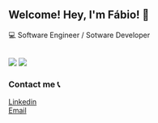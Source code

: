 ## Welcome! Hey, I'm Fábio! 👋

💻 Software Engineer / Sotware Developer <br>

<br>

<img src="https://github-readme-stats.vercel.app/api?username=fbsouzas&hide_title=true&show_icons=true&theme=dracula" border=0 style="border:0; text-decoration:none; outline:none">

<img src="https://github-readme-stats.vercel.app/api/top-langs/?username=fbsouzas&layout=compact&theme=dracula">

### Contact me 📞

[Linkedin](https://www.linkedin.com/in/fabiosouzas) <br>
[Email](mailto:fsouza.me@gmail.com)